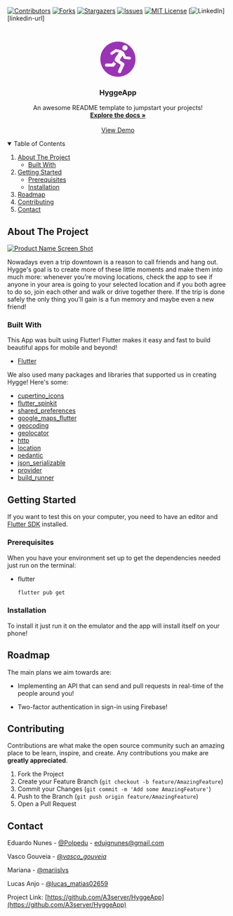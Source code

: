 <!--
*** Thanks for checking out the Best-README-Template. If you have a suggestion
*** that would make this better, please fork the repo and create a pull request
*** or simply open an issue with the tag "enhancement".
*** Thanks again! Now go create something AMAZING! :D
-->

<!-- PROJECT SHIELDS -->
<!--
*** I'm using markdown "reference style" links for readability.
*** Reference links are enclosed in brackets [ ] instead of parentheses ( ).
*** See the bottom of this document for the declaration of the reference variables
*** for contributors-url, forks-url, etc. This is an optional, concise syntax you may use.
*** https://www.markdownguide.org/basic-syntax/#reference-style-links
-->

[![Contributors][contributors-shield]][contributors-url]
[![Forks][forks-shield]][forks-url]
[![Stargazers][stars-shield]][stars-url]
[![Issues][issues-shield]][issues-url]
[![MIT License][license-shield]][license-url]
[![LinkedIn][linkedin-shield]][linkedin-url]

<!-- PROJECT LOGO -->
<br />
<p align="center">
  <a href="https://github.com/A3server/HyggeApp">
    <img src="static/hygge.png" alt="Logo" width="80" height="80">
  </a>

  <h3 align="center">HyggeApp</h3>

  <p align="center">
    An awesome README template to jumpstart your projects!
    <br />
    <a href="https://github.com/A3server/HyggeApp"><strong>Explore the docs »</strong></a>
    <br />
    <br />
    <a href="https://github.com/A3server/HyggeApp">View Demo</a>
  </p>
</p>

<!-- TABLE OF CONTENTS -->
<details open="open">
  <summary>Table of Contents</summary>
  <ol>
    <li>
      <a href="#about-the-project">About The Project</a>
      <ul>
        <li><a href="#built-with">Built With</a></li>
      </ul>
    </li>
    <li>
      <a href="#getting-started">Getting Started</a>
      <ul>
        <li><a href="#prerequisites">Prerequisites</a></li>
        <li><a href="#installation">Installation</a></li>
      </ul>
    </li>
    <li><a href="#roadmap">Roadmap</a></li>
    <li><a href="#contributing">Contributing</a></li>
    <li><a href="#contact">Contact</a></li>
  </ol>
</details>

<!-- ABOUT THE PROJECT -->

## About The Project

[![Product Name Screen Shot][product-screenshot]](http://prntscr.com/11l7mzy)

Nowadays even a trip downtown is a reason to call friends and hang out.
Hygge's goal is to create more of these little moments and make them into much more: whenever you’re moving locations, check the app to see if anyone in your area is going to your selected location and if you both agree to do so, join each other and walk or drive together there.
If the trip is done safely the only thing you’ll gain is a fun memory and maybe even a new friend!

### Built With

This App was built using Flutter! Flutter makes it easy and fast to build beautiful apps for mobile and beyond!

- [Flutter](https://flutter.dev/)

We also used many packages and libraries that supported us in creating Hygge!
Here's some:

- [cupertino_icons](https://pub.dev/packages/cupertino_icons)
- [flutter_spinkit](https://pub.dev/packages/flutter_spinkit)
- [shared_preferences](https://pub.dev/packages/shared_preferences)
- [google_maps_flutter](https://pub.dev/packages/google_maps_flutter)
- [geocoding](https://pub.dev/packages/geocoding)
- [geolocator](https://pub.dev/packages/geolocator)
- [http](https://pub.dev/packages/http)
- [location](https://pub.dev/packages/location)
- [pedantic](https://pub.dev/packages/pedantic)
- [json_serializable](https://pub.dev/packages/json_serializable)
- [provider](https://pub.dev/packages/provider)
- [build_runner](https://pub.dev/packages/build_runner)

<!-- GETTING STARTED -->

## Getting Started

If you want to test this on your computer, you need to have an editor and [Flutter SDK](https://flutter.dev/docs/get-started/install/) installed.

### Prerequisites

When you have your environment set up to get the dependencies needed just run on the terminal:

- flutter
  ```sh
  flutter pub get
  ```

### Installation

To install it just run it on the emulator and the app will install itself on your phone!

<!-- ROADMAP -->

## Roadmap

The main plans we aim towards are:

- Implementing an API that can send and pull requests in real-time of the people around you!

- Two-factor authentication in sign-in using Firebase!

<!-- CONTRIBUTING -->

## Contributing

Contributions are what make the open source community such an amazing place to be learn, inspire, and create. Any contributions you make are **greatly appreciated**.

1. Fork the Project
2. Create your Feature Branch (`git checkout -b feature/AmazingFeature`)
3. Commit your Changes (`git commit -m 'Add some AmazingFeature'`)
4. Push to the Branch (`git push origin feature/AmazingFeature`)
5. Open a Pull Request

<!-- CONTACT -->

## Contact

Eduardo Nunes - [@Polpedu](https://twitter.com/PolpEdu) - edujgnunes@gmail.com

Vasco Gouveia - [@_vasco_gouveia_](https://twitter.com/_vasco_gouveia_)

Mariana - [@mariislvs](https://www.instagram.com/mariislvs/)

Lucas Anjo - [@lucas_matias02659](https://www.instagram.com/lucas_matias02659/)

Project Link: [https://github.com/A3server/HyggeApp](https://github.com/A3server/HyggeApp)

<!-- MARKDOWN LINKS & IMAGES -->
<!-- https://www.markdownguide.org/basic-syntax/#reference-style-links -->

[contributors-shield]: https://img.shields.io/github/contributors/othneildrew/Best-README-Template.svg?style=for-the-badge
[contributors-url]: https://github.com/othneildrew/Best-README-Template/graphs/contributors
[forks-shield]: https://img.shields.io/github/forks/othneildrew/Best-README-Template.svg?style=for-the-badge
[forks-url]: https://github.com/othneildrew/Best-README-Template/network/members
[stars-shield]: https://img.shields.io/github/stars/othneildrew/Best-README-Template.svg?style=for-the-badge
[stars-url]: https://github.com/othneildrew/Best-README-Template/stargazers
[issues-shield]: https://img.shields.io/github/issues/othneildrew/Best-README-Template.svg?style=for-the-badge
[issues-url]: https://github.com/othneildrew/Best-README-Template/issues
[license-shield]: https://img.shields.io/github/license/othneildrew/Best-README-Template.svg?style=for-the-badge
[license-url]: https://github.com/othneildrew/Best-README-Template/blob/master/LICENSE.txt
[linkedin-shield]: https://img.shields.io/badge/-LinkedIn-black.svg?style=for-the-badge&logo=linkedin&colorB=555
[product-screenshot]: images/screenshot.png
